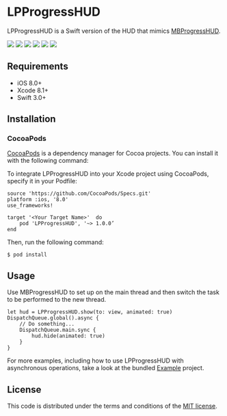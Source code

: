 # LPProgressHUD

LPProgressHUD is a Swift version of the HUD that mimics [MBProgressHUD](https://github.com/jdg/MBProgressHUD).


![](ScreenShots/ScreenShot1.png)
![](ScreenShots/ScreenShot2.png)
![](ScreenShots/ScreenShot3.png)
![](ScreenShots/ScreenShot4.png)
![](ScreenShots/ScreenShot5.png)
![](ScreenShots/ScreenShot6.png)


## Requirements

* iOS 8.0+ 
* Xcode 8.1+
* Swift 3.0+

## Installation

### CocoaPods

[CocoaPods](http://cocoapods.org) is a dependency manager for Cocoa projects. You can install it with the following command:

To integrate LPProgressHUD into your Xcode project using CocoaPods, specify it in your Podfile:

```
source 'https://github.com/CocoaPods/Specs.git'
platform :ios, '8.0'
use_frameworks!

target '<Your Target Name>'  do
    pod 'LPProgressHUD', '~> 1.0.0’
end
```

Then, run the following command:

```
$ pod install
```

## Usage
Use MBProgressHUD to set up on the main thread and then switch the task to be performed to the new thread.

```
let hud = LPProgressHUD.show(to: view, animated: true)
DispatchQueue.global().async {
    // Do something...
    DispatchQueue.main.sync {
        hud.hide(animated: true)
    }
}
```

For more examples, including how to use LPProgressHUD with asynchronous operations, take a look at the bundled [Example](Example) project.

## License

This code is distributed under the terms and conditions of the [MIT license](LICENSE).
